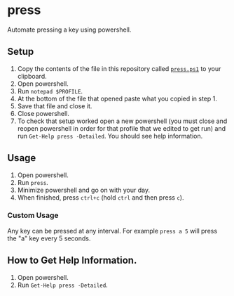 # press

Automate pressing a key using powershell.

## Setup

1. Copy the contents of the file in this repository called [`press.ps1`](press.ps1) to your clipboard.
1. Open powershell.
1. Run `notepad $PROFILE`.
1. At the bottom of the file that opened paste what you copied in step 1.
1. Save that file and close it.
1. Close powershell.
1. To check that setup worked open a new powershell (you must close and reopen powershell in order for that profile that we edited to get run) and run `Get-Help press -Detailed`. You should see help information.

## Usage

1. Open powershell.
1. Run `press`.
1. Minimize powershell and go on with your day.
1. When finished, press `ctrl+c` (hold `ctrl` and then press `c`).

### Custom Usage

Any key can be pressed at any interval. For example `press a 5` will press the "a" key every 5 seconds.

## How to Get Help Information.

1. Open powershell.
1. Run `Get-Help press -Detailed`.
